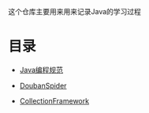 这个仓库主要用来用来记录Java的学习过程


# 目录

* [Java编程规范](Java编程规范.md)

* [DoubanSpider](DoubanSpider/)

* [CollectionFramework](CollectionFrameworkLearning/)


